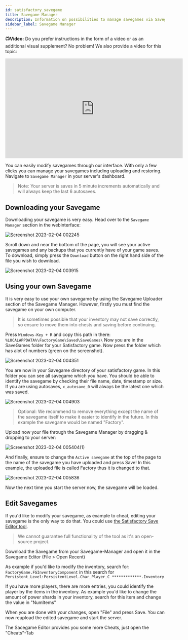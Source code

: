 ```yaml
---
id: satisfactory_savegame
title: Savegame Manager
description: Information on possibilities to manage savegames via Savegames Manager on your Satisfactory server from ZAP-Hosting - ZAP-Hosting.com Documentation
sidebar_label: Savegame Manager
---
```


**📺Video:** Do you prefer instructions in the form of a video or as an additional visual supplement? No problem! We also provide a video for this topic: 
<iframe width="560" height="315" src="https://www.youtube.com/embed/EC4FXT5Mwb8" title="YouTube video player" frameborder="0" allow="accelerometer; autoplay; clipboard-write; encrypted-media; gyroscope; picture-in-picture" allowfullscreen></iframe>

You can easily modify savegames through our interface. With only a few clicks you can manage your savegames including uploading and restoring.
Navigate to `Savegame Manager` in your server's dashboard. 

> Note: Your server is saves in 5 minute increments automatically and will always keep the last 6 autosaves.

## Downloading your Savegame

Downloading your savegame is very easy. Head over to the `Savegame Manager` section in the webinterface:

![Screenshot 2023-02-04 002245](https://user-images.githubusercontent.com/42719082/216734438-33eb2c0a-970c-4a8e-b250-ece262f94978.png)

Scroll down and near the bottom of the page, you will see your active savegames and any backups that you currently have of your game saves. To download, simply press the `Download` button on the right hand side of the file you wish to download.

![Screenshot 2023-02-04 003915](https://user-images.githubusercontent.com/42719082/216735431-ad1fb5c8-773b-40b3-ad6e-62142415b9c6.png)

## Using your own Savegame
It is very easy to use your own savegame by using the Savegame Uploader section of the Savegame Manager.
However, firstly you must find the savegame on your own computer.

> It is sometimes possible that your inventory may not save correctly, so ensure to move them into chests and saving before continuing.

Press `Windows-Key + R` and copy this path in there: `%LOCALAPPDATA%\FactoryGame\Saved\SaveGames\`
Now you are in the SaveGames folder for your Satisfactory game. Now press the folder which has alot of numbers (green on the screenshot).

![Screenshot 2023-02-04 004351](https://user-images.githubusercontent.com/42719082/216735823-397d0c03-5f4f-467c-8ceb-95dc3574d840.png)

You are now in your Savegame directory of your satisfactory game. In this folder you can see all savegame which you have.
You should be able to identify the savegame by checking their file name, date, timestamp or size. If you are using autosaves, `x_autosave_0` will always be the latest one which was saved.

![Screenshot 2023-02-04 004903](https://user-images.githubusercontent.com/42719082/216736126-9ead16f1-1f81-410c-8271-fdb915fac348.png)

> Optional: We recommend to remove everything except the name of the savegame itself to make it easier to identify in the future. In this example the savegame would be named "Factory".

Upload now your file through the Savegame Manager by dragging & dropping to your server:

![Screenshot 2023-02-04 005404(1)](https://user-images.githubusercontent.com/42719082/216736491-11424805-59c3-421f-bb84-e3b3ab8e6da1.png)

And finally, ensure to change the `Active savegame` at the top of the page to the name of the savegame you have uploaded and press Save! In this example, the uploaded file is called Factory thus it is changed to that.

![Screenshot 2023-02-04 005836](https://user-images.githubusercontent.com/42719082/216736588-9b0a8258-8f06-4f48-9645-48c0d25c22f6.png)

Now the next time you start the server now, the savegame will be loaded.

## Edit Savegames
If you'd like to modify your savegame, as example to cheat, editing your savegame is the only way to do that.
You could use [the Satisfactory Save Editor tool](https://github.com/Goz3rr/SatisfactorySaveEditor).

> We cannot guarantee full functionality of the tool as it's an open-source project. 

Download the Savegame from your Savegame-Manager and open it in the Savegame Editor (File > Open Recent)

As example if you'd like to modify the inventory, search for:
`FactoryGame.FGInventoryComponent` in this search for `Persistent_Level:PersistentLevel.Char_Player_C *************.Inventory`

If you have more players, there are more entries, you could identify the player by the items in the inventory. As example you'd like to change the amount of power shards in your inventory, search for this item and change the value in "NumItems"

When you are done with your changes, open "File" and press Save. You can now reupload the edited savegame and start the server.

The Sacegame Editor provides you some more Cheats, just open the "Cheats"-Tab
